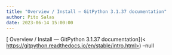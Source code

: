 ```yaml
---
title: "Overview / Install — GitPython 3.1.37 documentation"
author: Pito Salas
date: 2023-06-14 15:00:00
---
```



[ Overview / Install — GitPython 3.1.37 documentation](<
https://gitpython.readthedocs.io/en/stable/intro.html>) –null


